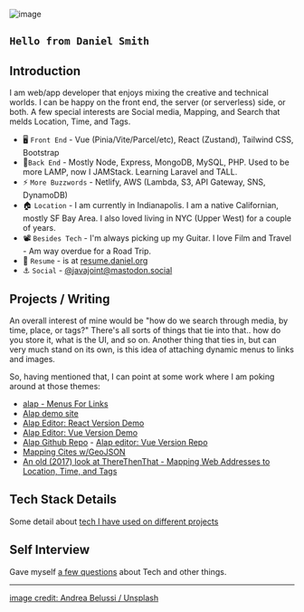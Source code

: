 ![image](https://images.unsplash.com/photo-1575372587186-5012f8886b4e?ixid=MnwxMjA3fDB8MHxwaG90by1wYWdlfHx8fGVufDB8fHx8&ixlib=rb-1.2.1&auto=format&fit=crop&w=1050&q=80)

## `Hello from Daniel Smith`

## Introduction

I am web/app developer that enjoys mixing the creative and technical worlds. I can be happy on the front end, the server (or serverless) side, or both. A few special interests are Social media, Mapping, and Search that melds Location, Time, and Tags.

- 🖥️ `Front End` - Vue (Pinia/Vite/Parcel/etc), React (Zustand), Tailwind CSS, Bootstrap
- 🔌`Back End` - Mostly Node, Express, MongoDB, MySQL, PHP. Used to be more LAMP, now I JAMStack. Learning Laravel and TALL.
- ⚡ `More Buzzwords` - Netlify, AWS (Lambda, S3, API Gateway, SNS, DynamoDB)
- 🏠 `Location` - I am currently in Indianapolis. I am a native Californian, mostly SF Bay Area. I also loved living in NYC (Upper West) for a couple of years.
- 📽️ `Besides Tech` - I'm always picking up my Guitar. I love Film and Travel - Am way overdue for a Road Trip.
- 📜 `Resume` - is at [resume.daniel.org](http://resume.daniel.org)
- :anchor: `Social` - [@javajoint@mastodon.social](https://mastodon.social/@javajoint)

## Projects / Writing

An overall interest of mine would be "how do we search through media, by time, place, or tags?" There's all sorts of things that tie into that.. how do you store it, what is the UI, and so on. Another thing that ties in, but can very much stand on its own, is this idea of attaching dynamic menus to links and images.

So, having mentioned that, I can point at some work where I am poking around at those themes:

- [alap - Menus For Links](https://dev.to/danielsmith/alap-menus-for-links-5e95)
- [Alap demo site](https://alap.info/)
- [Alap Editor: React Version Demo](https://editor-react.alap.info/)
- [Alap Editor: Vue Version Demo](https://editor-vue.alap.info/)
- [Alap Github Repo](https://github.com/DanielSmith/alap) - [Alap editor: Vue Version Repo](https://github.com/DanielSmith/alap-editor-vue)
- [Mapping Cites w/GeoJSON](https://medium.com/js-dojo/how-to-map-cities-with-vue-geojson-and-google-box-set-7d9afd486070)
- [An old (2017) look at ThereThenThat - Mapping Web Addresses to Location, Time, and Tags](https://javajoint.medium.com/therethenthat-mapping-web-addresses-to-location-time-and-tags-december-20-2017-copyright-2003-6df810a0e49a)

<!--
## Goals

## Experience
-->

## Tech Stack Details

Some detail about [tech I have used on different projects](techdetail.md)

## Self Interview

Gave myself [a few questions](interview.md) about Tech and other things.

---

<!--
**DanielSmith/danielsmith** is a ✨ _special_ ✨ repository because its `README.md` (this file) appears on your GitHub profile.

Here are some ideas to get you started:

👋 Hi there
- 🔭 I’m currently working on ...
- 🌱 I’m currently learning ...
- 👯 I’m looking to collaborate on ...
- 🤔 I’m looking for help with ...
- 💬 Ask me about ...
- 📫 How to reach me: ...
- 😄 Pronouns: ...
- ⚡ Fun fact: ...


[Projects](projects.md)
-->

[image credit: Andrea Belussi / Unsplash](https://unsplash.com/photos/-cTrOFIF12Q)
